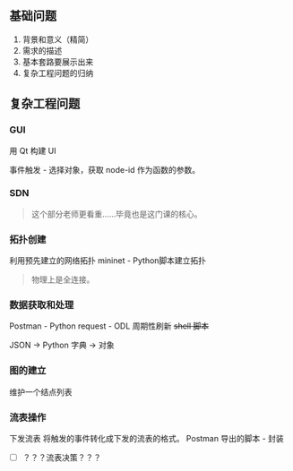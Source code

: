 ## 基础问题
1. 背景和意义（精简）
1. 需求的描述
1. 基本套路要展示出来
1. 复杂工程问题的归纳

## 复杂工程问题
### GUI
用 Qt 构建 UI

事件触发 - 选择对象，获取 node-id
作为函数的参数。
### SDN
> 这个部分老师更看重……毕竟也是这门课的核心。

### 拓扑创建
利用预先建立的网络拓扑
mininet - Python脚本建立拓扑
> 物理上是全连接。

### 数据获取和处理
Postman - Python request - ODL
周期性刷新
~~shell 脚本~~

JSON -> Python 字典 -> 对象

### 图的建立
维护一个结点列表

### 流表操作
下发流表
将触发的事件转化成下发的流表的格式。
Postman 导出的脚本 - 封装

- [ ] ？？？流表决策？？？
